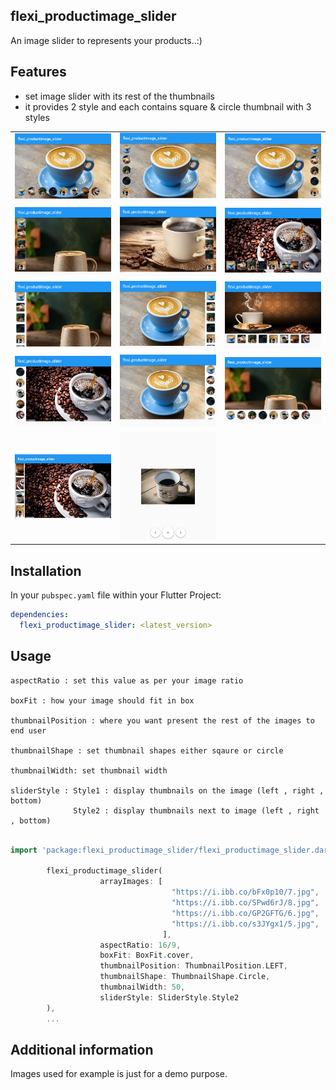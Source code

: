 ## flexi_productimage_slider

 An image slider to represents your products..:)

## Features

 - set image slider with its rest of the thumbnails 
 - it provides 2 style and each contains square & circle thumbnail with 3 styles

<table>
   <tr>
      <td>
         <img width="250px" src="https://raw.githubusercontent.com/Dharini17/flexi_productimage_slider/master/assets/1.png">
      </td>   
        <td>
         <img width="250px" src="https://raw.githubusercontent.com/Dharini17/flexi_productimage_slider/master/assets/2.png">
      </td> 
        <td>
         <img width="250px" src="https://raw.githubusercontent.com/Dharini17/flexi_productimage_slider/master/assets/3.png">
      </td> 
    </tr>
  <tr>
      <td>
         <img width="250px" src="https://raw.githubusercontent.com/Dharini17/flexi_productimage_slider/master/assets/4.png">
      </td>   
        <td>
         <img width="250px" src="https://raw.githubusercontent.com/Dharini17/flexi_productimage_slider/master/assets/5.png">
      </td> 
        <td>
         <img width="250px" src="https://raw.githubusercontent.com/Dharini17/flexi_productimage_slider/master/assets/6.png">
      </td> 
    </tr>
  <tr>
      <td>
         <img width="250px" src="https://raw.githubusercontent.com/Dharini17/flexi_productimage_slider/master/assets/7.png">
      </td>   
        <td>
         <img width="250px" src="https://raw.githubusercontent.com/Dharini17/flexi_productimage_slider/master/assets/8.png">
      </td> 
        <td>
         <img width="250px" src="https://raw.githubusercontent.com/Dharini17/flexi_productimage_slider/master/assets/9.png">
      </td> 
    </tr>
  <tr>
      <td>
         <img width="250px" src="https://raw.githubusercontent.com/Dharini17/flexi_productimage_slider/master/assets/10.png">
      </td>   
        <td>
         <img width="250px" src="https://raw.githubusercontent.com/Dharini17/flexi_productimage_slider/master/assets/11.png">
      </td> 
        <td>
         <img width="250px" src="https://raw.githubusercontent.com/Dharini17/flexi_productimage_slider/master/assets/12.png">
      </td> 
    </tr>
<tr>
 <td>
         <img width="250px" src="https://raw.githubusercontent.com/Dharini17/flexi_productimage_slider/master/assets/12_1.png">
      </td>  
      <td>
         <img width="250px" src="https://raw.githubusercontent.com/Dharini17/flexi_productimage_slider/master/assets/13.png">
      </td>          
    </tr>
</table>

## Installation

  In your `pubspec.yaml` file within your Flutter Project:

```yaml
dependencies:
  flexi_productimage_slider: <latest_version>
```

## Usage

    aspectRatio : set this value as per your image ratio
    
    boxFit : how your image should fit in box

    thumbnailPosition : where you want present the rest of the images to end user

    thumbnailShape : set thumbnail shapes either sqaure or circle

    thumbnailWidth: set thumbnail width

    sliderStyle : Style1 : display thumbnails on the image (left , right , bottom)
                  Style2 : display thumbnails next to image (left , right , bottom)

```dart

import 'package:flexi_productimage_slider/flexi_productimage_slider.dart';

        flexi_productimage_slider(
                    arrayImages: [
                                    "https://i.ibb.co/bFx0p10/7.jpg",
                                    "https://i.ibb.co/SPwd6rJ/8.jpg",
                                    "https://i.ibb.co/GP2GFTG/6.jpg",
                                    "https://i.ibb.co/s3JYgx1/5.jpg",
                                  ],
                    aspectRatio: 16/9,
                    boxFit: BoxFit.cover,
                    thumbnailPosition: ThumbnailPosition.LEFT,
                    thumbnailShape: ThumbnailShape.Circle,
                    thumbnailWidth: 50,
                    sliderStyle: SliderStyle.Style2
        ),
        ...


```

## Additional information

Images used for example is just for a demo purpose.
